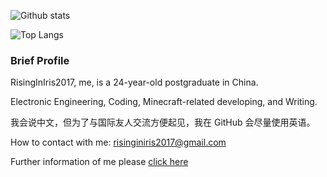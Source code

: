 ![Github stats](https://github-readme-stats.vercel.app/api?username=RisingInIris2017&show_icons=true&hide_border=true&include_all_commits=true&&theme=merko) 

![Top Langs](https://github-readme-stats.vercel.app/api/top-langs/?username=RisingInIris2017&layout=compact&hide_border=true&hide=html,css&theme=merko)

### Brief Profile

RisingInIris2017, me, is a 24-year-old postgraduate in China.

Electronic Engineering, Coding, Minecraft-related developing, and Writing.

我会说中文，但为了与国际友人交流方便起见，我在 GitHub 会尽量使用英语。

How to contact with me: risinginiris2017@gmail.com

Further information of me please [click here](https://github.com/RisingInIris2017/RisingInIris2017/blob/master/read_me_full.md)
